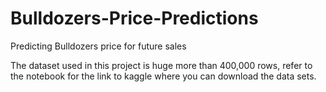 # Bulldozers-Price-Predictions
Predicting Bulldozers price for future sales

The dataset used in this project is huge more than 400,000 rows, refer to the notebook for the link to kaggle where you can download the data sets.
